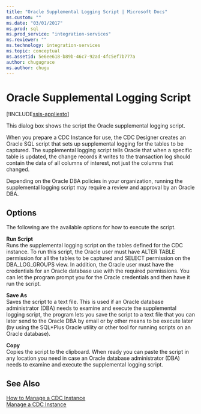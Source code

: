 ```yaml
---
title: "Oracle Supplemental Logging Script | Microsoft Docs"
ms.custom: ""
ms.date: "03/01/2017"
ms.prod: sql
ms.prod_service: "integration-services"
ms.reviewer: ""
ms.technology: integration-services
ms.topic: conceptual
ms.assetid: 5e6ee618-b89b-46c7-92ad-4fc5ef7b777a
author: chugugrace
ms.author: chugu
---
```

# Oracle Supplemental Logging Script

[!INCLUDE[ssis-appliesto](../../includes/applies-to-version/sqlserver-ssis.md)]


  This dialog box shows the script the Oracle supplemental logging script.  
  
 When you prepare a CDC Instance for use, the CDC Designer creates an Oracle SQL script that sets up supplemental logging for the tables to be captured. The supplemental logging script tells Oracle that when a specific table is updated, the change records it writes to the transaction log should contain the data of all columns of interest, not just the columns that changed.  
  
 Depending on the Oracle DBA policies in your organization, running the supplemental logging script may require a review and approval by an Oracle DBA.  
  
## Options  
 The following are the available options for how to execute the script.  
  
 **Run Script**  
 Runs the supplemental logging script on the tables defined for the CDC instance. To run this script, the Oracle user must have ALTER TABLE permission for all the tables to be captured and SELECT permission on the DBA_LOG_GROUPS view. In addition, the Oracle user must have the credentials for an Oracle database use with the required permissions. You can let the program prompt you for the Oracle credentials and then have it run the script.  
  
 **Save As**  
 Saves the script to a text file. This is used if an Oracle database administrator (DBA) needs to examine and execute the supplemental logging script, the program lets you save the script to a text file that you can later send to the Oracle DBA by email or by other means to be execute later (by using the SQL*Plus Oracle utility or other tool for running scripts on an Oracle database).  
  
 **Copy**  
 Copies the script to the clipboard. When ready you can paste the script in any location you need in case an Oracle database administrator (DBA) needs to examine and execute the supplemental logging script.  
  
## See Also  
 [How to Manage a CDC Instance](../../integration-services/change-data-capture/how-to-manage-a-cdc-instance.md)   
 [Manage a CDC Instance](../../integration-services/change-data-capture/manage-a-cdc-instance.md)  
  
  
